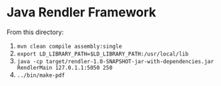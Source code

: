 # Java Rendler Framework

From this directory:

1. `mvn clean compile assembly:single`
1. `export LD_LIBRARY_PATH=$LD_LIBRARY_PATH:/usr/local/lib`
1. `java -cp target/rendler-1.0-SNAPSHOT-jar-with-dependencies.jar RendlerMain 127.0.1.1:5050 250`
1. `../bin/make-pdf`
